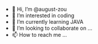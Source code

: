 - 👋 Hi, I’m @august-zou
- 👀 I’m interested in coding
- 🌱 I’m currently learning JAVA
- 💞️ I’m looking to collaborate on ...
- 📫 How to reach me ...

<!---
august-zou/august-zou is a ✨ special ✨ repository because its `README.md` (this file) appears on your GitHub profile.
You can click the Preview link to take a look at your changes.
--->
